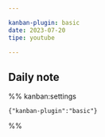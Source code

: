 ```yaml
---

kanban-plugin: basic
date: 2023-07-20
tipe: youtube

---
```


## Daily note





%% kanban:settings
```
{"kanban-plugin":"basic"}
```
%%